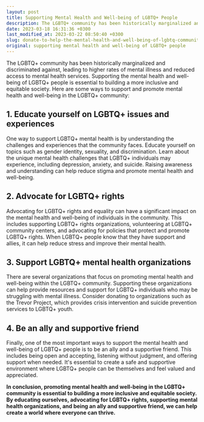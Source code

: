 ```yaml
---
layout: post
title: Supporting Mental Health and Well-being of LGBTQ+ People
description: The LGBTQ+ community has been historically marginalized and discriminated against, leading to higher rates of mental illness and reduced access to mental health services. Supporting the mental health and well-being of LGBTQ+ people is essential to building a more inclusive and equitable society
date: 2023-03-18 16:31:36 +0300
last_modified_at: 2023-03-22 08:50:40 +0300
slug: donate-to-help-the-mental-health-and-well-being-of-lgbtq-community
original: supporting mental health and well-being of LGBTQ+ people
---
```

The LGBTQ+ community has been historically marginalized and discriminated against, leading to higher rates of mental illness and reduced access to mental health services. Supporting the mental health and well-being of LGBTQ+ people is essential to building a more inclusive and equitable society. Here are some ways to support and promote mental health and well-being in the LGBTQ+ community:

## 1\. Educate yourself on LGBTQ\+ issues and experiences

One way to support LGBTQ+ mental health is by understanding the challenges and experiences that the community faces. Educate yourself on topics such as gender identity, sexuality, and discrimination. Learn about the unique mental health challenges that LGBTQ+ individuals may experience, including depression, anxiety, and suicide. Raising awareness and understanding can help reduce stigma and promote mental health and well-being.

## 2\. Advocate for LGBTQ\+ rights

Advocating for LGBTQ+ rights and equality can have a significant impact on the mental health and well-being of individuals in the community. This includes supporting LGBTQ+ rights organizations, volunteering at LGBTQ+ community centers, and advocating for policies that protect and promote LGBTQ+ rights. When LGBTQ+ people know that they have support and allies, it can help reduce stress and improve their mental health.

## 3\. Support LGBTQ\+ mental health organizations

There are several organizations that focus on promoting mental health and well-being within the LGBTQ+ community. Supporting these organizations can help provide resources and support for LGBTQ+ individuals who may be struggling with mental illness. Consider donating to organizations such as the Trevor Project, which provides crisis intervention and suicide prevention services to LGBTQ+ youth.

## 4\. Be an ally and supportive friend

Finally, one of the most important ways to support the mental health and well-being of LGBTQ+ people is to be an ally and a supportive friend. This includes being open and accepting, listening without judgment, and offering support when needed. It's essential to create a safe and supportive environment where LGBTQ+ people can be themselves and feel valued and appreciated.

**In conclusion, promoting mental health and well-being in the LGBTQ+ community is essential to building a more inclusive and equitable society. By educating ourselves, advocating for LGBTQ+ rights, supporting mental health organizations, and being an ally and supportive friend, we can help create a world where everyone can thrive.**